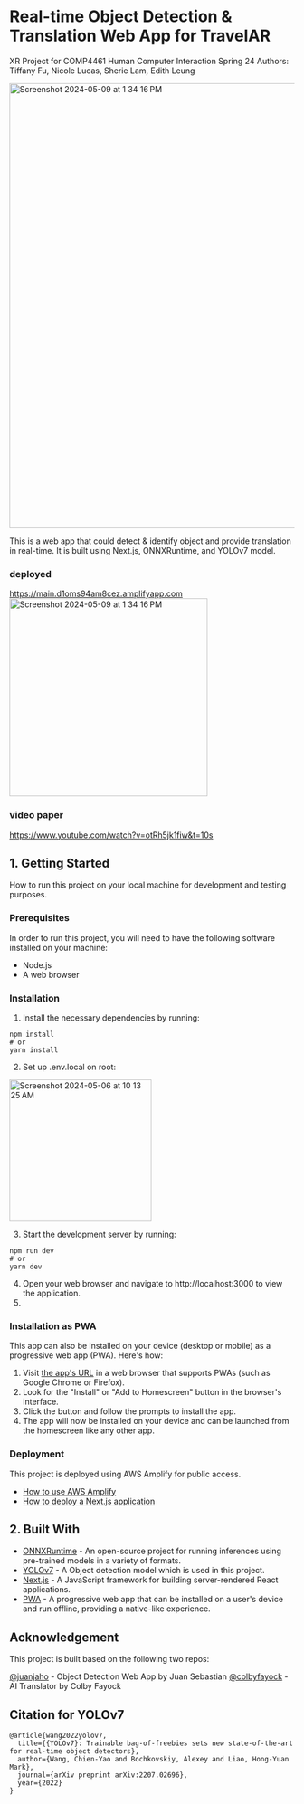 # Real-time Object Detection & Translation Web App for TravelAR
XR Project for COMP4461 Human Computer Interaction Spring 24
Authors: Tiffany Fu, Nicole Lucas, Sherie Lam, Edith Leung

<img width="787" alt="Screenshot 2024-05-09 at 1 34 16 PM" src="https://github.com/tiffanyfu7/HCI-Object-Detection-and-Translation/assets/71473099/dd5f3866-15e9-474e-b767-659759cfa46e">

This is a web app that could detect & identify object and provide translation in real-time. 
It is built using Next.js, ONNXRuntime, and YOLOv7 model.

<!-- ## Demo at [RTOD.vercel.app](https://rtod.vercel.app)
<div align="center" >
  <video autoplay loop muted
  src="https://user-images.githubusercontent.com/44163987/211734752-e354b590-0f55-465a-b783-504ed55d3ed3.mp4" alt="demo.mp4" >
  </video>
</div> -->

### deployed
https://main.d1oms94am8cez.amplifyapp.com
<img width="350" alt="Screenshot 2024-05-09 at 1 34 16 PM" src="https://github.com/edithsyl/TravelAR-Speech-Object-Detection-Translation-Web-App/assets/69338737/6022368e-5f2d-43e1-9a82-ced62d7e5f85">

### video paper
https://www.youtube.com/watch?v=otRh5jk1fiw&t=10s




## 1. Getting Started
How to run this project on your local machine for development and testing purposes.

### Prerequisites
In order to run this project, you will need to have the following software installed on your machine:

- Node.js
- A web browser 

### Installation
1. Install the necessary dependencies by running:
```
npm install
# or 
yarn install
```

2. Set up .env.local on root:
<img width="251" alt="Screenshot 2024-05-06 at 10 13 25 AM" src="https://github.com/edithsyl/HCI-Object-detection-and-translation/assets/69338737/b9ac6678-3932-42fe-a055-268e73a83932">

3. Start the development server by running:
```
npm run dev
# or
yarn dev
```

4. Open your web browser and navigate to http://localhost:3000 to view the application.
5. 

### Installation as PWA

This app can also be installed on your device (desktop or mobile) as a progressive web app (PWA). Here's how:

1. Visit [the app's URL](https://main.d1oms94am8cez.amplifyapp.com/) in a web browser that supports PWAs (such as Google Chrome or Firefox).
2. Look for the "Install" or "Add to Homescreen" button in the browser's interface. 
3. Click the button and follow the prompts to install the app.
4. The app will now be installed on your device and can be launched from the homescreen like any other app.


### Deployment
This project is deployed using AWS Amplify for public access. 

- [How to use AWS Amplify](https://aws.amazon.com/amplify/?gclid=CjwKCAjw3NyxBhBmEiwAyofDYTE252GKzQWQi-HPyW-3MtFZUQQPCIZRDOXGnUszq4A1qx3wvSSQChoC-QkQAvD_BwE&trk=b845ae09-4d10-4f92-a039-7c89dcf49eaf&sc_channel=ps&ef_id=CjwKCAjw3NyxBhBmEiwAyofDYTE252GKzQWQi-HPyW-3MtFZUQQPCIZRDOXGnUszq4A1qx3wvSSQChoC-QkQAvD_BwE:G:s&s_kwcid=AL!4422!3!647258095134!p!!g!!amplify%20framework!19621370789!149166972881)
- [How to deploy a Next.js application](https://nextjs.org/docs/deployment/)

## 2. Built With
- [ONNXRuntime](https://onnxruntime.ai/) - An open-source project for running inferences using pre-trained models in a variety of formats.
- [YOLOv7](https://github.com/WongKinYiu/yolov7) - A Object detection model which is used in this project.
- [Next.js](https://nextjs.org/) - A JavaScript framework for building server-rendered React applications.
- [PWA](https://developer.mozilla.org/en-US/docs/Web/Progressive_web_apps) - A progressive web app that can be installed on a user's device and run offline, providing a native-like experience.


## Acknowledgement
This project is built based on the following two repos: 

[@juanjaho](https://github.com/juanjaho) - Object Detection Web App by Juan Sebastian
[@colbyfayock](https://github.com/colbyfayock/my-translator-app) -  AI Translator by Colby Fayock


## Citation for YOLOv7
```
@article{wang2022yolov7,
  title={{YOLOv7}: Trainable bag-of-freebies sets new state-of-the-art for real-time object detectors},
  author={Wang, Chien-Yao and Bochkovskiy, Alexey and Liao, Hong-Yuan Mark},
  journal={arXiv preprint arXiv:2207.02696},
  year={2022}
}
```
